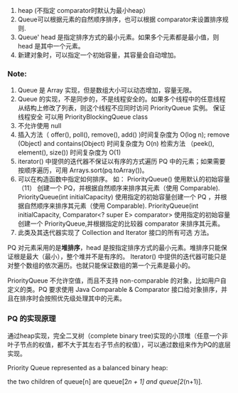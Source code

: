 1. heap (不指定 comparator时默认为最小heap）
2. Queue可以根据元素的自然顺序排序，也可以根据 comparator来设置排序规则.
3. Queue' head 是指定排序方式的最小元素。如果多个元素都是最小值，则 head 是其中一个元素。
4. 新建对象时，可以指定一个初始容量，其容量会自动增加。


### Note:

1. Queue 是 Array 实现，但是数组大小可以动态增加，容量无限。
2. Queue 的实现，不是同步的，不是线程安全的。如果多个线程中的任意线程从结构上修改了列表，则这个线程不应同时访问 PriorityQueue 实例。 保证线程安全
  可以用 PriorityBlockingQueue class
3. 不允许使用 null 
4. 插入方法（ offer(), poll(), remove(), add() )时间复杂度为 O(log n);
  remove (Object) and contains(Object) 时间复杂度为 O(n)
  检索方法 （peek(), element(), size()) 时间复杂度为 O(1)
5. iterator() 中提供的迭代器不保证以有序的方式遍历 PQ 中的元素；如果需要按顺序遍历，可用 Arrays.sort(pq.toArray())。
6. 可以在构造函数中指定如何排序。 如：
  PriorityQueue()
      使用默认的初始容量（11） 创建一个 PQ，并根据自然顺序来排序其元素（使用 Comparable).
  PriorityQueue(int initialCapacity)
      使用指定的初始容量创建一个 PQ ，并根据自然顺序来排序其元素（使用 Comparable).
  PriorityQueue(int initialCapacity, Comparator<? super E> comparator>
      使用指定的初始容量创建一个 PriorityQueue,并根据指定的比较器 comparator 来排序其元素。
 7. 此类及其迭代器实现了 Collection and Iterator 接口的所有可选 方法。
 
 PQ 对元素采用的是<b>堆排序</b>，head 是按指定排序方式的最小元素。堆排序只能保证根是最大（最小），整个堆并不是有序的。
 Iterator() 中提供的迭代器可能只是对整个数组的依次遍历。也就只能保证数组的第一个元素是最小的。
 
 
PriorityQueue 不允许空值，而且不支持 non-comparable 的对象，比如用户自定义的类。PQ 要求使用 Java Comparable & Comparator 接口给对象排序，并且在排序时会按照优先级处理其中的元素。

### PQ 的实现原理

通过heap实现，完全二叉树（complete binary tree)实现的小顶堆（任意一个非叶子节点的权值，都不大于其左右子节点的权值），可以通过数组来作为PQ的底层实现。

Priority Queue represented as a balanced binary heap:

  the two children of queue[n] are queue[2*n + 1] and queue[2*(n+1)].
